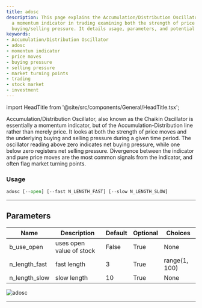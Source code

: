 ```yaml
---
title: adosc
description: This page explains the Accumulation/Distribution Oscillator (adosc),
  a momentum indicator in trading examining both the strength of price moves and underlying
  buying/selling pressure. It details usage, parameters, and potential market implications.
keywords:
- Accumulation/Distribution Oscillator
- adosc
- momentum indicator
- price moves
- buying pressure
- selling pressure
- market turning points
- trading
- stock market
- investment
---
```


import HeadTitle from '@site/src/components/General/HeadTitle.tsx';

<HeadTitle title="adosc - Ta - Crypto - Reference | OpenBB Terminal Docs" />

Accumulation/Distribution Oscillator, also known as the Chaikin Oscillator is essentially a momentum indicator, but of the Accumulation-Distribution line rather than merely price. It looks at both the strength of price moves and the underlying buying and selling pressure during a given time period. The oscillator reading above zero indicates net buying pressure, while one below zero registers net selling pressure. Divergence between the indicator and pure price moves are the most common signals from the indicator, and often flag market turning points.

### Usage

```python
adosc [--open] [--fast N_LENGTH_FAST] [--slow N_LENGTH_SLOW]
```

---

## Parameters

| Name | Description | Default | Optional | Choices |
| ---- | ----------- | ------- | -------- | ------- |
| b_use_open | uses open value of stock | False | True | None |
| n_length_fast | fast length | 3 | True | range(1, 100) |
| n_length_slow | slow length | 10 | True | None |

![adosc](https://user-images.githubusercontent.com/46355364/154309482-31c027ab-e80f-4145-9c63-392a74cf69c7.png)

---
